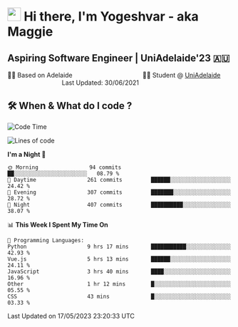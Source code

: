 <h1><img src="https://emojis.slackmojis.com/emojis/images/1531849430/4246/blob-sunglasses.gif?1531849430" width="30"/> Hi there, I'm Yogeshvar - aka Maggie</h1>

## Aspiring Software Engineer | UniAdelaide'23 🇦🇺  
🏂🏻  Based on Adelaide &nbsp;&nbsp;&nbsp;&nbsp;&nbsp;&nbsp;&nbsp;&nbsp;&nbsp;&nbsp;&nbsp;&nbsp;&nbsp;&nbsp;&nbsp;&nbsp;&nbsp;&nbsp;&nbsp;&nbsp;&nbsp;&nbsp;&nbsp;&nbsp;&nbsp;&nbsp;&nbsp;&nbsp;&nbsp;&nbsp;&nbsp;&nbsp;&nbsp;&nbsp;&nbsp;&nbsp;&nbsp;&nbsp;&nbsp;👨‍💻 Student @ [UniAdelaide](https://www.adelaide.edu.au)   &nbsp;&nbsp;&nbsp;&nbsp;&nbsp;&nbsp;&nbsp;&nbsp;&nbsp;&nbsp;&nbsp;&nbsp;&nbsp;&nbsp;&nbsp;&nbsp;&nbsp;&nbsp;&nbsp;&nbsp;&nbsp;&nbsp;&nbsp;&nbsp;&nbsp;&nbsp;&nbsp;&nbsp;&nbsp;&nbsp;&nbsp;Last Updated: 30/06/2021

## 🛠 When & What do I code ?  

<!--START_SECTION:waka-->
![Code Time](http://img.shields.io/badge/Code%20Time-2%2C171%20hrs%2048%20mins-blue)

![Lines of code](https://img.shields.io/badge/From%20Hello%20World%20I%27ve%20Written-3.7%20million%20lines%20of%20code-blue)

**I'm a Night 🦉** 

```text
🌞 Morning                94 commits          ██░░░░░░░░░░░░░░░░░░░░░░░   08.79 % 
🌆 Daytime                261 commits         ██████░░░░░░░░░░░░░░░░░░░   24.42 % 
🌃 Evening                307 commits         ███████░░░░░░░░░░░░░░░░░░   28.72 % 
🌙 Night                  407 commits         ██████████░░░░░░░░░░░░░░░   38.07 % 
```


📊 **This Week I Spent My Time On** 

```text
💬 Programming Languages: 
Python                   9 hrs 17 mins       ███████████░░░░░░░░░░░░░░   42.93 % 
Vue.js                   5 hrs 13 mins       ██████░░░░░░░░░░░░░░░░░░░   24.11 % 
JavaScript               3 hrs 40 mins       ████░░░░░░░░░░░░░░░░░░░░░   16.96 % 
Other                    1 hr 12 mins        █░░░░░░░░░░░░░░░░░░░░░░░░   05.55 % 
CSS                      43 mins             █░░░░░░░░░░░░░░░░░░░░░░░░   03.33 % 
```


 Last Updated on 17/05/2023 23:20:33 UTC
<!--END_SECTION:waka-->
